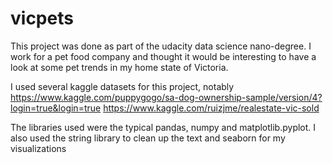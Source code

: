# vicpets
This project was done as part of the udacity data science nano-degree. 
I work for a pet food company and thought it would be interesting to have a look at some pet trends in my home state of Victoria. 

I used several kaggle datasets for this project, notably 
https://www.kaggle.com/puppygogo/sa-dog-ownership-sample/version/4?login=true&login=true
https://www.kaggle.com/ruizjme/realestate-vic-sold

The libraries used were the typical pandas, numpy and matplotlib.pyplot. I also used the string library to clean up the text and seaborn for my visualizations
